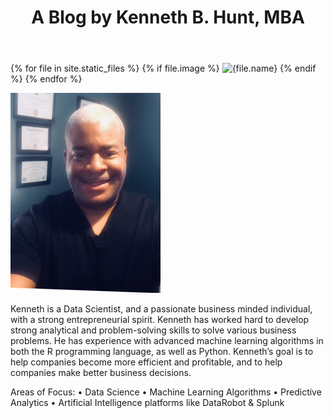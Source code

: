 ﻿---
layout: default
title:  "A Blog by Kenneth B. Hunt, MBA"
image: ken.jpg
---
{% for file in site.static_files %}
  {% if file.image %}
    <img src="{{file.path}}" alt="{file.name}">
  {% endif %}
{% endfor %}






<img src="/assets/img/ken.jpg" alt="">

Kenneth is a Data Scientist, and a passionate business minded individual, with a strong entrepreneurial spirit. Kenneth has worked hard to develop strong analytical and problem-solving skills to solve various business problems. He has experience with advanced machine learning algorithms in both the R programming language, as well as Python. 
Kenneth’s goal is to help companies become more efficient and profitable, and to help companies make better business decisions.

Areas of Focus: 
• Data Science
• Machine Learning Algorithms 
• Predictive Analytics
• Artificial Intelligence platforms like DataRobot & Splunk
